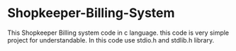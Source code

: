 # Shopkeeper-Billing-System
This Shopkeeper Billing system code in c language. this code is very simple project for understandable. In this code use stdio.h and stdlib.h library.
